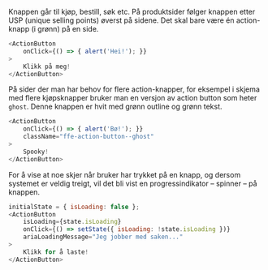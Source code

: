 Knappen går til kjøp, bestill, søk etc. På produktsider følger knappen etter USP
(unique selling points) øverst på sidene. Det skal bare være én action-knapp (i
grønn) på en side.

```js
<ActionButton
    onClick={() => { alert('Hei!'); }}
>
    Klikk på meg!
</ActionButton>
```

På sider der man har behov for flere action-knapper, for eksempel i skjema med
flere kjøpsknapper bruker man en versjon av action button som heter `ghost`.
Denne knappen er hvit med grønn outline og grønn tekst.

```js
<ActionButton
    onClick={() => { alert('Bø!'); }}
    className="ffe-action-button--ghost"
>
    Spooky!
</ActionButton>
```

For å vise at noe skjer når bruker har trykket på en knapp, og dersom systemet
er veldig treigt, vil det bli vist en progressindikator – spinner – på knappen.


```js
initialState = { isLoading: false };
<ActionButton
    isLoading={state.isLoading}
    onClick={() => setState({ isLoading: !state.isLoading })}
    ariaLoadingMessage="Jeg jobber med saken..."
>
    Klikk for å laste!
</ActionButton>
```
